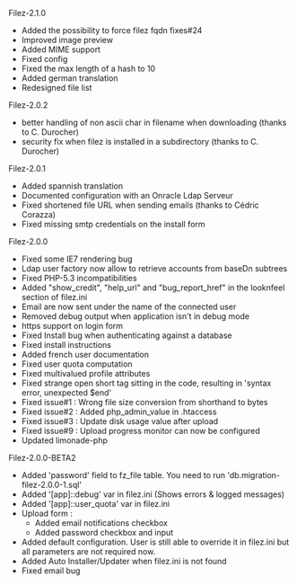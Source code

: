 
Filez-2.1.0

* Added the possibility to force filez fqdn fixes#24
* Improved image preview
* Added MIME support
* Fixed config 
* Fixed the max length of a hash to 10
* Added german translation
* Redesigned file list

Filez-2.0.2

* better handling of non ascii char in filename when downloading (thanks to C. Durocher)
* security fix when filez is installed in a subdirectory (thanks to C. Durocher)

Filez-2.0.1

* Added spannish translation
* Documented configuration with an Onracle Ldap Serveur
* Fixed shortened file URL when sending emails (thanks to Cédric Corazza)
* Fixed missing smtp credentials on the install form

Filez-2.0.0

* Fixed some IE7 rendering bug
* Ldap user factory now allow to retrieve accounts from baseDn subtrees
* Fixed PHP-5.3 incompatibilities
* Added "show_credit", "help_url" and "bug_report_href" in the looknfeel section of filez.ini
* Email are now sent under the name of the connected user
* Removed debug output when application isn't in debug mode
* https support on login form
* Fixed Install bug when authenticating against a database
* Fixed install instructions
* Added french user documentation
* Fixed user quota computation
* Fixed multivalued profile attributes 
* Fixed strange open short tag sitting in the code, resulting in 'syntax error, unexpected $end' 
* Fixed issue#1 : Wrong file size conversion from shorthand to bytes
* Fixed issue#2 : Added php_admin_value in .htaccess
* Fixed issue#3 : Update disk usage value after upload 
* Fixed issue#9 : Upload progress monitor can now be configured 
* Updated limonade-php

Filez-2.0.0-BETA2

* Added 'password' field to fz_file table. You need to run 'db.migration-filez-2.0.0-1.sql'
* Added '[app]::debug' var in filez.ini (Shows errors & logged messages)
* Added '[app]::user_quota' var in filez.ini
* Upload form :
  * Added email notifications checkbox
  * Added password checkbox and input
* Added default configuration. User is still able to override it in filez.ini
  but all parameters are not required now.
* Added Auto Installer/Updater when filez.ini is not found
* Fixed email bug


